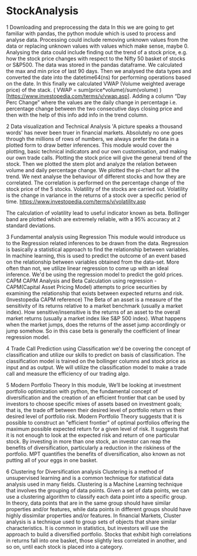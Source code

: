# StockAnalysis
1 Downloading and preprocessing the data
In this we are going to get familiar with pandas, the python module which is used to process and analyse data. Processing could include removing unknown values from the data or replacing unknown values with values which make sense, maybe 0. Analysing the data could include finding out the trend of a stock price, e.g. how the stock price changes with respect to the Nifty 50 basket of stocks or S&P500. The data was stored in the pandas dataframe. We calculated the max and min price of last 90 days. Then we analysed the data types and converted the date into the datetime64(ns) for performing operations based on the date. In this finally we calculated VWAP (Volume weighted average price) of the stack. ( VWAP = sum(price*volume)/sum(volume) ) [https://www.investopedia.com/terms/v/vwap.asp].
Adding a column “Day Perc Change” where the values are the daily change in percentage i.e. percentage change between the two consecutive days closing price and then with the help of this info add info in the trend column.

2 Data visualization and Technical Analysis
'A picture speaks a thousand words' has never been truer in financial markets. Absolutely no one goes through the millions of rows of numbers, we always prefer the data in a plotted form to draw better inferences. This module would cover the plotting, basic technical indicators and our own customisation, and making our own trade calls. Plotting the stock price will give the general trend of the stock. Then we plotted the stem plot and analyze the relation between volume and daily percentage change.  We plotted the pi-chart for all the trend. 
We next analyse the behaviour of different stocks and how they are correlated. The correlation is performed on the percentage change of the stock price of the 5 stocks. Volatility of the stocks are carried out. Volatility is the change in variance in the returns of a stock over a specific period of time. https://www.investopedia.com/terms/v/volatility.asp

The calculation of volatility lead to useful indicator known as beta. Bollinger band are plotted which are extremely reliable, with a 95% accuracy at 2 standard deviations. 

3 Fundamental analysis using Regression
This module would introduce us to the Regression related inferences to be drawn from the data. Regression is basically a statistical approach to find the relationship between variables. In machine learning, this is used to predict the outcome of an event based on the relationship between variables obtained from the data-set. More often than not, we utilize linear regression to come up with an ideal inference. We'd be using the regression model to predict the gold prices.
CAPM CAPM Analysis and Beta Calculation using regression -
CAPM(Capital Asset Pricing Model) attempts to price securities by examining the relationship that exists between expected returns and risk. (Investopedia CAPM reference) The Beta of an asset is a measure of the sensitivity of its returns relative to a market benchmark (usually a market index). How sensitive/insensitive is the returns of an asset to the overall market returns (usually a market index like S&P 500 index). What happens when the market jumps, does the returns of the asset jump accordingly or jump somehow. So in this case beta is generally the coefficient of linear regression model.

4 Trade Call Prediction using Classification
we'd be covering the concept of classification and utilize our skills to predict on basis of classification. The classification model is trained on the bollinger columns and stock price as input and as output. We will utilize the classification model to make a trade call and measure the efficiency of our trading algo. 

5 Modern Portfolio Theory
In this module, We’ll be looking at investment portfolio optimization with python, the fundamental concept of diversification and the creation of an efficient frontier that can be used by investors to choose specific mixes of assets based on investment goals; that is, the trade off between their desired level of portfolio return vs their desired level of portfolio risk.
Modern Portfolio Theory suggests that it is possible to construct an "efficient frontier" of optimal portfolios offering the maximum possible expected return for a given level of risk. It suggests that it is not enough to look at the expected risk and return of one particular stock. By investing in more than one stock, an investor can reap the benefits of diversification, particularly a reduction in the riskiness of the portfolio. MPT quantifies the benefits of diversification, also known as not putting all of your eggs in one basket. 

6 Clustering for Diversification analysis
Clustering is a method of unsupervised learning and is a common technique for statistical data analysis used in many fields.
Clustering is a Machine Learning technique that involves the grouping of data points. Given a set of data points, we can use a clustering algorithm to classify each data point into a specific group. In theory, data points that are in the same group should have similar properties and/or features, while data points in different groups should have highly dissimilar properties and/or features.
In financial Markets, Cluster analysis is a technique used to group sets of objects that share similar characteristics. It is common in statistics, but investors will use the approach to build a diversified portfolio. Stocks that exhibit high correlations in returns fall into one basket, those slightly less correlated in another, and so on, until each stock is placed into a category.

